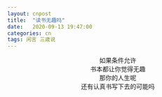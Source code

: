 ```yaml
---
layout: cnpost
title:  "读书无趣吗"
date:   2020-09-13 19:47:00
categories: cn
tags: 闲言 三歳说
---
```



<center>
如果条件允许<br>
书本都让你觉得无趣<br>
那你的人生呢<br>
还有认真书写下去的可能吗
</center>
